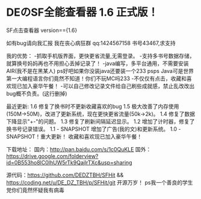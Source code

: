 # DEのSF全能查看器 1.6 正式版！

SF点击查看器 version=={1.6}

如有bug请向我汇报
我在丧心病狂群 qq:1424567158
书号43467,求支持

我的优势：
-抓取手机版界面，更快更省流量,无需登录。
-支持多书号数据存储，就算换号妈妈再也不用担心丢掉记录了！
-java编写，多平台通用，不需要安装AIR(我不是在黑某人) 
ps好吧如果你没装java还要装一个233
psps Java可是世界第一大编程语言你们竟然不知道！你们不玩MC吗233
-不仅仅有点击，收藏和喜欢现已加入豪华午餐！
-可以自己修改记录文件给自己刷些成就感，禁止乱改改出bug概不负责。(这行删掉)

最近更新:
1.6
修复了换书时不更新收藏喜欢的bug
1.5
极大改善了内存使用(150M->50M)，改进了更新系统，现在更快更省流量(50k->2k)。
1.4
修复了数据下降显示"+-"的问题。
1.3
修复了刷新间隔延迟显示。
1.2
增加了计时器，修复了换书号记录错误。
1.1 - SNAPSHOT
增加了广告(我的文)和更新系统。
1.0 - SNAPSHOT！重大更新！
收藏和喜欢现已加入豪华午餐！

下载地址：
国内：http://pan.baidu.com/s/1c0QuKLE
国外：https://drive.google.com/folderview?id=0B553ho8lC0IhUW5rTk9QajlrTXc&usp=sharing

源代码：https://github.com/DEDZTBH/SFHit && https://coding.net/u/DE_DZ_TBH/p/SFHit/git
开源万岁！
ps我一个善良的学生党你们竟然怀疑我有病毒
